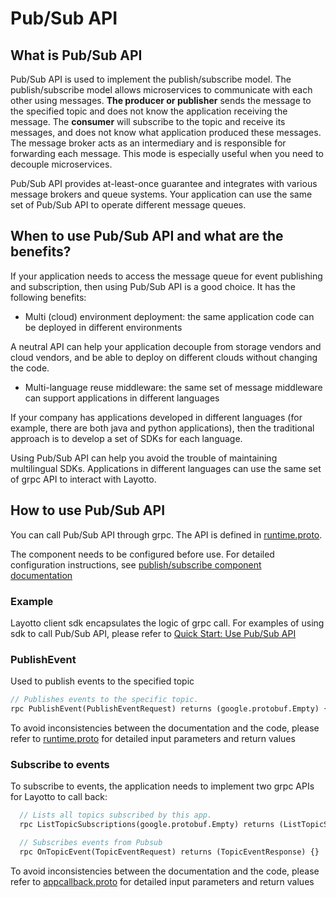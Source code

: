 # Pub/Sub API
## What is Pub/Sub API
Pub/Sub API is used to implement the publish/subscribe model. The publish/subscribe model allows microservices to communicate with each other using messages. **The producer or publisher** sends the message to the specified topic and does not know the application receiving the message. The **consumer** will subscribe to the topic and receive its messages, and does not know what application produced these messages. The message broker acts as an intermediary and is responsible for forwarding each message. This mode is especially useful when you need to decouple microservices.

Pub/Sub API provides at-least-once guarantee and integrates with various message brokers and queue systems. Your application can use the same set of Pub/Sub API to operate different message queues.
## When to use Pub/Sub API and what are the benefits?
If your application needs to access the message queue for event publishing and subscription, then using Pub/Sub API is a good choice. It has the following benefits:

- Multi (cloud) environment deployment: the same application code can be deployed in different environments

A neutral API can help your application decouple from storage vendors and cloud vendors, and be able to deploy on different clouds without changing the code.

- Multi-language reuse middleware: the same set of message middleware can support applications in different languages

If your company has applications developed in different languages (for example, there are both java and python applications), then the traditional approach is to develop a set of SDKs for each language.

Using Pub/Sub API can help you avoid the trouble of maintaining multilingual SDKs. Applications in different languages can use the same set of grpc API to interact with Layotto.

## How to use Pub/Sub API
You can call Pub/Sub API through grpc. The API is defined in [runtime.proto](https://github.com/mosn/layotto/blob/main/spec/proto/runtime/v1/runtime.proto).

The component needs to be configured before use. For detailed configuration instructions, see [publish/subscribe component documentation](/docs/component_specs/pubsub/common.md)

### Example
Layotto client sdk encapsulates the logic of grpc call. For examples of using sdk to call Pub/Sub API, please refer to [Quick Start: Use Pub/Sub API](start/pubsub/start.md)

### PublishEvent
Used to publish events to the specified topic

```protobuf
// Publishes events to the specific topic.
rpc PublishEvent(PublishEventRequest) returns (google.protobuf.Empty) {}
```

To avoid inconsistencies between the documentation and the code, please refer to [runtime.proto](https://github.com/mosn/layotto/blob/main/spec/proto/runtime/v1/runtime.proto) for detailed input parameters and return values

### Subscribe to events
To subscribe to events, the application needs to implement two grpc APIs for Layotto to call back:


```protobuf
  // Lists all topics subscribed by this app.
  rpc ListTopicSubscriptions(google.protobuf.Empty) returns (ListTopicSubscriptionsResponse) {}

  // Subscribes events from Pubsub
  rpc OnTopicEvent(TopicEventRequest) returns (TopicEventResponse) {}

```

To avoid inconsistencies between the documentation and the code, please refer to [appcallback.proto](https://github.com/mosn/layotto/blob/main/spec/proto/runtime/v1/appcallback.proto) for detailed input parameters and return values
